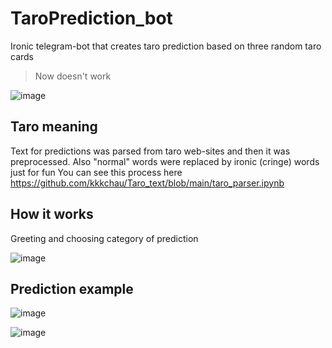 # TaroPrediction_bot
Ironic telegram-bot that creates taro prediction based on three random taro cards
> Now doesn't work

![image](https://user-images.githubusercontent.com/95302497/212924025-ec499f1d-5afa-4cf0-ab39-048072c2fb48.png)

## Taro meaning
Text for predictions was parsed from taro web-sites and then it was preprocessed. Also "normal" words were replaced by ironic (cringe) words just for fun
You can see this process here https://github.com/kkkchau/Taro_text/blob/main/taro_parser.ipynb

## How it works
Greeting and choosing category of prediction

![image](https://user-images.githubusercontent.com/95302497/212995555-2e376409-fbd8-4ab2-9646-f70d0fde5571.png)

## Prediction example

![image](https://user-images.githubusercontent.com/95302497/212996371-a43d0346-a84b-480f-95e2-2b2cab451d66.png)

![image](https://user-images.githubusercontent.com/95302497/212997206-ad6b2eaf-71b7-46e4-98e8-df6d8fbb64e6.png)


